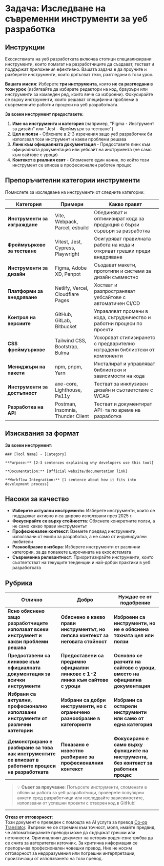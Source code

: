 <!--
CO_OP_TRANSLATOR_METADATA:
{
  "original_hash": "17b8ec8e85d99e27dcb3f73842e583be",
  "translation_date": "2025-10-24T22:30:09+00:00",
  "source_file": "1-getting-started-lessons/1-intro-to-programming-languages/assignment.md",
  "language_code": "bg"
}
-->
# Задача: Изследване на съвременни инструменти за уеб разработка

## Инструкции

Екосистемата на уеб разработката включва стотици специализирани инструменти, които помагат на разработчиците да създават, тестват и поддържат приложения ефективно. Вашата задача е да проучите и разберете инструменти, които допълват тези, разгледани в този урок.

**Вашата мисия:** Изберете **три инструмента**, които **не са разгледани в този урок** (избягвайте да избирате редактори на код, браузъри или инструменти за команден ред, които вече са изброени). Фокусирайте се върху инструменти, които решават специфични проблеми в съвременните работни процеси на уеб разработката.

**За всеки инструмент предоставете:**

1. **Име на инструмента и категория** (например, "Figma - Инструмент за дизайн" или "Jest - Фреймуърк за тестване")
2. **Цел и ползи** - Обяснете в 2-3 изречения защо уеб разработчик би използвал този инструмент и какви проблеми решава
3. **Линк към официалната документация** - Предоставете линк към официалната документация или уебсайт на инструмента (не само към сайтове с уроци)
4. **Контекст в реалния свят** - Споменете един начин, по който този инструмент се вписва в професионален работен процес

## Препоръчителни категории инструменти

Помислете за изследване на инструменти от следните категории:

| Категория | Примери | Какво правят |
|-----------|---------|--------------|
| **Инструменти за изграждане** | Vite, Webpack, Parcel, esbuild | Обединяват и оптимизират кода за продукция с бързи сървъри за разработка |
| **Фреймуъркове за тестване** | Vitest, Jest, Cypress, Playwright | Осигуряват правилната работа на кода и откриват грешки преди внедряване |
| **Инструменти за дизайн** | Figma, Adobe XD, Penpot | Създават макети, прототипи и системи за дизайн съвместно |
| **Платформи за внедряване** | Netlify, Vercel, Cloudflare Pages | Хостват и разпространяват уебсайтове с автоматичен CI/CD |
| **Контрол на версиите** | GitHub, GitLab, Bitbucket | Управляват промени в кода, сътрудничество и работни процеси по проекти |
| **CSS фреймуъркове** | Tailwind CSS, Bootstrap, Bulma | Ускоряват стилизирането с предварително изградени библиотеки от компоненти |
| **Мениджъри на пакети** | npm, pnpm, Yarn | Инсталират и управляват библиотеки и зависимости на кода |
| **Инструменти за достъпност** | axe-core, Lighthouse, Pa11y | Тестват за инклузивен дизайн и съответствие с WCAG |
| **Разработка на API** | Postman, Insomnia, Thunder Client | Тестват и документират API-та по време на разработка |

## Изисквания за формат

**За всеки инструмент:**
```
### [Tool Name] - [Category]

**Purpose:** [2-3 sentences explaining why developers use this tool]

**Documentation:** [Official website/documentation link]

**Workflow Integration:** [1 sentence about how it fits into development process]
```

## Насоки за качество

- **Изберете актуални инструменти**: Изберете инструменти, които се поддържат активно и са широко използвани през 2025 г.
- **Фокусирайте се върху стойността**: Обяснете конкретните ползи, а не само какво прави инструментът
- **Професионален контекст**: Вземете предвид инструменти, използвани от екипи за разработка, а не само от индивидуални любители
- **Разнообразие в избора**: Изберете инструменти от различни категории, за да покажете широчината на екосистемата
- **Съвременна релевантност**: Приоритизирайте инструменти, които съответстват на текущите тенденции и най-добри практики в уеб разработката

## Рубрика

| Отлично | Добро | Нуждае се от подобрение |
|---------|-------|-------------------------|
| **Ясно обяснено защо разработчиците използват всеки инструмент и какви проблеми решава** | **Обяснено е какво прави инструментът, но липсва контекст за неговата стойност** | **Изброени са инструменти, но не е обяснена тяхната цел или ползи** |
| **Предоставени са линкове към официалната документация за всички инструменти** | **Предоставени са предимно официални линкове с 1-2 линка към сайтове с уроци** | **Основно се разчита на сайтове с уроци, вместо на официална документация** |
| **Избрани са актуални, професионално използвани инструменти от различни категории** | **Избрани са добри инструменти, но с ограничено разнообразие в категориите** | **Избрани са остарели инструменти или само от една категория** |
| **Демонстрирано е разбиране за това как инструментите се вписват в работните процеси на разработката** | **Показано е известно разбиране за професионалния контекст** | **Фокусирано е само върху функциите на инструмента, без контекст за работния процес** |

> 💡 **Съвет за проучване**: Потърсете инструменти, споменати в обяви за работа за уеб разработчици, проверете популярни анкети сред разработчици или изследвайте зависимостите, използвани от успешни проекти с отворен код в GitHub!

---

**Отказ от отговорност**:  
Този документ е преведен с помощта на AI услуга за превод [Co-op Translator](https://github.com/Azure/co-op-translator). Въпреки че се стремим към точност, моля, имайте предвид, че автоматизираните преводи може да съдържат грешки или неточности. Оригиналният документ на неговия роден език трябва да се счита за авторитетен източник. За критична информация се препоръчва професионален човешки превод. Ние не носим отговорност за недоразумения или погрешни интерпретации, произтичащи от използването на този превод.